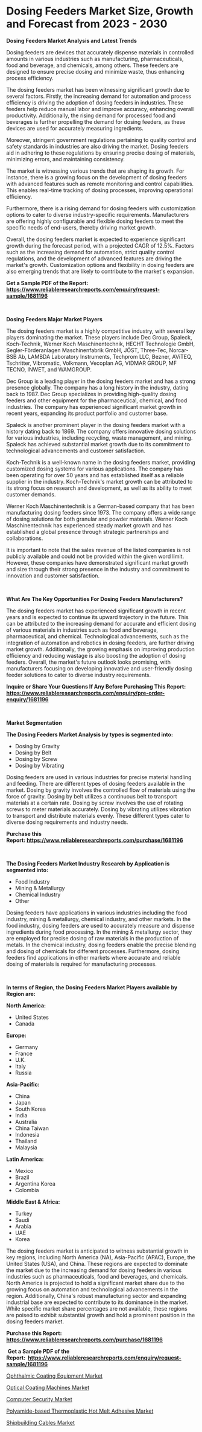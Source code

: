 <p><h1>Dosing Feeders Market Size, Growth and Forecast from 2023 - 2030</h1></p><p><strong>Dosing Feeders Market Analysis and Latest Trends</strong></p>
<p><p>Dosing feeders are devices that accurately dispense materials in controlled amounts in various industries such as manufacturing, pharmaceuticals, food and beverage, and chemicals, among others. These feeders are designed to ensure precise dosing and minimize waste, thus enhancing process efficiency.</p><p>The dosing feeders market has been witnessing significant growth due to several factors. Firstly, the increasing demand for automation and process efficiency is driving the adoption of dosing feeders in industries. These feeders help reduce manual labor and improve accuracy, enhancing overall productivity. Additionally, the rising demand for processed food and beverages is further propelling the demand for dosing feeders, as these devices are used for accurately measuring ingredients.</p><p>Moreover, stringent government regulations pertaining to quality control and safety standards in industries are also driving the market. Dosing feeders aid in adhering to these regulations by ensuring precise dosing of materials, minimizing errors, and maintaining consistency.</p><p>The market is witnessing various trends that are shaping its growth. For instance, there is a growing focus on the development of dosing feeders with advanced features such as remote monitoring and control capabilities. This enables real-time tracking of dosing processes, improving operational efficiency.</p><p>Furthermore, there is a rising demand for dosing feeders with customization options to cater to diverse industry-specific requirements. Manufacturers are offering highly configurable and flexible dosing feeders to meet the specific needs of end-users, thereby driving market growth.</p><p>Overall, the dosing feeders market is expected to experience significant growth during the forecast period, with a projected CAGR of 12.5%. Factors such as the increasing demand for automation, strict quality control regulations, and the development of advanced features are driving the market's growth. Customization options and flexibility in dosing feeders are also emerging trends that are likely to contribute to the market's expansion.</p></p>
<p><strong>Get a Sample PDF of the Report:&nbsp; <a href="https://www.reliableresearchreports.com/enquiry/request-sample/1681196">https://www.reliableresearchreports.com/enquiry/request-sample/1681196</a></strong></p>
<p>&nbsp;</p>
<p><strong>Dosing Feeders Major Market Players</strong></p>
<p><p>The dosing feeders market is a highly competitive industry, with several key players dominating the market. These players include Dec Group, Spaleck, Koch-Technik, Werner Koch Maschinentechnik, HECHT Technologie GmbH, Segler-Förderanlagen Maschinenfabrik GmbH, JÖST, Three-Tec, Norcar-BSB Ab, LAMBDA Laboratory Instruments, Techprom LLC, Bezner, AViTEQ, Tschritter, Vibromatic, Volkmann, Vecoplan AG, VIDMAR GROUP, MF TECNO, INWET, and WAMGROUP.</p><p>Dec Group is a leading player in the dosing feeders market and has a strong presence globally. The company has a long history in the industry, dating back to 1987. Dec Group specializes in providing high-quality dosing feeders and other equipment for the pharmaceutical, chemical, and food industries. The company has experienced significant market growth in recent years, expanding its product portfolio and customer base.</p><p>Spaleck is another prominent player in the dosing feeders market with a history dating back to 1869. The company offers innovative dosing solutions for various industries, including recycling, waste management, and mining. Spaleck has achieved substantial market growth due to its commitment to technological advancements and customer satisfaction.</p><p>Koch-Technik is a well-known name in the dosing feeders market, providing customized dosing systems for various applications. The company has been operating for over 50 years and has established itself as a reliable supplier in the industry. Koch-Technik's market growth can be attributed to its strong focus on research and development, as well as its ability to meet customer demands.</p><p>Werner Koch Maschinentechnik is a German-based company that has been manufacturing dosing feeders since 1973. The company offers a wide range of dosing solutions for both granular and powder materials. Werner Koch Maschinentechnik has experienced steady market growth and has established a global presence through strategic partnerships and collaborations.</p><p>It is important to note that the sales revenue of the listed companies is not publicly available and could not be provided within the given word limit. However, these companies have demonstrated significant market growth and size through their strong presence in the industry and commitment to innovation and customer satisfaction.</p></p>
<p>&nbsp;</p>
<p><strong>What Are The Key Opportunities For Dosing Feeders Manufacturers?</strong></p>
<p><p>The dosing feeders market has experienced significant growth in recent years and is expected to continue its upward trajectory in the future. This can be attributed to the increasing demand for accurate and efficient dosing of various materials in industries such as food and beverage, pharmaceutical, and chemical. Technological advancements, such as the integration of automation and robotics in dosing feeders, are further driving market growth. Additionally, the growing emphasis on improving production efficiency and reducing wastage is also boosting the adoption of dosing feeders. Overall, the market's future outlook looks promising, with manufacturers focusing on developing innovative and user-friendly dosing feeder solutions to cater to diverse industry requirements.</p></p>
<p><strong>Inquire or Share Your Questions If Any Before Purchasing This Report: <a href="https://www.reliableresearchreports.com/enquiry/pre-order-enquiry/1681196">https://www.reliableresearchreports.com/enquiry/pre-order-enquiry/1681196</a></strong></p>
<p>&nbsp;</p>
<p><strong>Market Segmentation</strong></p>
<p><strong>The Dosing Feeders Market Analysis by types is segmented into:</strong></p>
<p><ul><li>Dosing by Gravity</li><li>Dosing by Belt</li><li>Dosing by Screw</li><li>Dosing by Vibrating</li></ul></p>
<p><p>Dosing feeders are used in various industries for precise material handling and feeding. There are different types of dosing feeders available in the market. Dosing by gravity involves the controlled flow of materials using the force of gravity. Dosing by belt utilizes a continuous belt to transport materials at a certain rate. Dosing by screw involves the use of rotating screws to meter materials accurately. Dosing by vibrating utilizes vibration to transport and distribute materials evenly. These different types cater to diverse dosing requirements and industry needs.</p></p>
<p><strong>Purchase this Report:&nbsp;<a href="https://www.reliableresearchreports.com/purchase/1681196">https://www.reliableresearchreports.com/purchase/1681196</a></strong></p>
<p>&nbsp;</p>
<p><strong>The Dosing Feeders Market Industry Research by Application is segmented into:</strong></p>
<p><ul><li>Food Industry</li><li>Mining & Metallurgy</li><li>Chemical Industry</li><li>Other</li></ul></p>
<p><p>Dosing feeders have applications in various industries including the food industry, mining & metallurgy, chemical industry, and other markets. In the food industry, dosing feeders are used to accurately measure and dispense ingredients during food processing. In the mining & metallurgy sector, they are employed for precise dosing of raw materials in the production of metals. In the chemical industry, dosing feeders enable the precise blending and dosing of chemicals for different processes. Furthermore, dosing feeders find applications in other markets where accurate and reliable dosing of materials is required for manufacturing processes.</p></p>
<p>&nbsp;</p>
<p><strong>In terms of Region, the Dosing Feeders Market Players available by Region are:</strong></p>
<p>
    <p> <strong> North America: </strong>
        <ul>
            <li>United States</li>
            <li>Canada</li>
        </ul>
        </p> 
    <p> <strong> Europe: </strong>
        <ul>
            <li>Germany</li>
            <li>France</li>
            <li>U.K.</li>
            <li>Italy</li>
            <li>Russia</li>
        </ul>
        </p> 
    <p> <strong> Asia-Pacific: </strong>
        <ul>
            <li>China</li>
            <li>Japan</li>
            <li>South Korea</li>
            <li>India</li>
            <li>Australia</li>
            <li>China Taiwan</li>
            <li>Indonesia</li>
            <li>Thailand</li>
            <li>Malaysia</li>
        </ul>
        </p> 
    <p> <strong> Latin America: </strong>
        <ul>
            <li>Mexico</li>
            <li>Brazil</li>
            <li>Argentina Korea</li>
            <li>Colombia</li>
        </ul>
        </p> 
    <p> <strong> Middle East & Africa: </strong>
        <ul>
            <li>Turkey</li>
            <li>Saudi</li>
            <li>Arabia</li>
            <li>UAE</li>
            <li>Korea</li>
        </ul>
    </p>
    </p>
<p><p>The dosing feeders market is anticipated to witness substantial growth in key regions, including North America (NA), Asia-Pacific (APAC), Europe, the United States (USA), and China. These regions are expected to dominate the market due to the increasing demand for dosing feeders in various industries such as pharmaceuticals, food and beverages, and chemicals. North America is projected to hold a significant market share due to the growing focus on automation and technological advancements in the region. Additionally, China's robust manufacturing sector and expanding industrial base are expected to contribute to its dominance in the market. While specific market share percentages are not available, these regions are poised to exhibit substantial growth and hold a prominent position in the dosing feeders market.</p></p>
<p><strong>Purchase this Report: <a href="https://www.reliableresearchreports.com/purchase/1681196">https://www.reliableresearchreports.com/purchase/1681196</a></strong></p>
<p>&nbsp;<strong>Get a Sample PDF of the Report:&nbsp;&nbsp;<a href="https://www.reliableresearchreports.com/enquiry/request-sample/1681196">https://www.reliableresearchreports.com/enquiry/request-sample/1681196</a></strong></p>
<p><strong></strong></p>
<p><p><a href="https://github.com/kholmovskayalyudmila/Market-Research-Report-List-1/blob/main/ophthalmic-coating-equipment-market.md">Ophthalmic Coating Equipment Market</a></p><p><a href="https://github.com/sofyaavrova/Market-Research-Report-List-1/blob/main/optical-coating-machines-market.md">Optical Coating Machines Market</a></p><p><a href="https://medium.com/@roscoemayer1990/computer-security-market-size-cagr-trends-2024-2030-e0d83279726d">Computer Security Market</a></p><p><a href="https://www.linkedin.com/pulse/decoding-polyamide-based-thermoplastic-hot-melt-adhesive-market/">Polyamide-based Thermoplastic Hot Melt Adhesive Market</a></p><p><a href="https://medium.com/@noemiharvey05/shipbuilding-cables-market-insight-market-trends-growth-forecasted-from-2023-to-2030-df9aa3a544f6">Shipbuilding Cables Market</a></p></p>